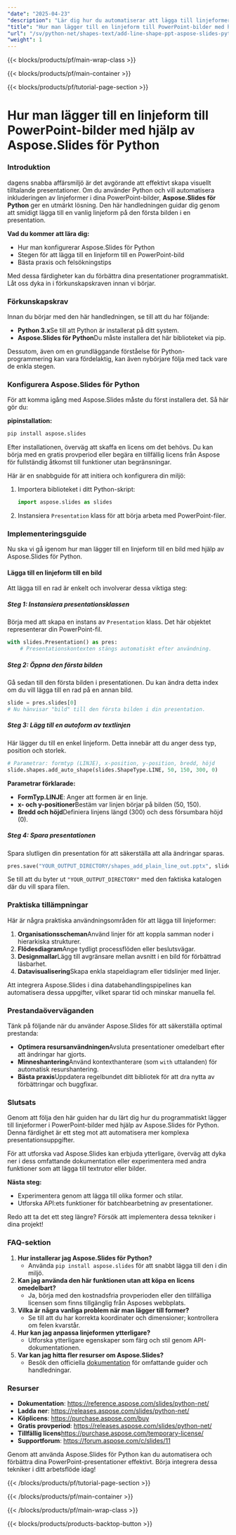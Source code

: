 ```yaml
---
"date": "2025-04-23"
"description": "Lär dig hur du automatiserar att lägga till linjeformer i PowerPoint-bilder med hjälp av Aspose.Slides i Python, vilket enkelt förbättrar dina presentationer."
"title": "Hur man lägger till en linjeform till PowerPoint-bilder med hjälp av Aspose.Slides för Python"
"url": "/sv/python-net/shapes-text/add-line-shape-ppt-aspose-slides-python/"
"weight": 1
---
```


{{< blocks/products/pf/main-wrap-class >}}

{{< blocks/products/pf/main-container >}}

{{< blocks/products/pf/tutorial-page-section >}}
# Hur man lägger till en linjeform till PowerPoint-bilder med hjälp av Aspose.Slides för Python

### Introduktion

dagens snabba affärsmiljö är det avgörande att effektivt skapa visuellt tilltalande presentationer. Om du använder Python och vill automatisera inkluderingen av linjeformer i dina PowerPoint-bilder, **Aspose.Slides för Python** ger en utmärkt lösning. Den här handledningen guidar dig genom att smidigt lägga till en vanlig linjeform på den första bilden i en presentation.

**Vad du kommer att lära dig:**
- Hur man konfigurerar Aspose.Slides för Python
- Stegen för att lägga till en linjeform till en PowerPoint-bild
- Bästa praxis och felsökningstips

Med dessa färdigheter kan du förbättra dina presentationer programmatiskt. Låt oss dyka in i förkunskapskraven innan vi börjar.

### Förkunskapskrav

Innan du börjar med den här handledningen, se till att du har följande:
- **Python 3.x**Se till att Python är installerat på ditt system.
- **Aspose.Slides för Python**Du måste installera det här biblioteket via pip.

Dessutom, även om en grundläggande förståelse för Python-programmering kan vara fördelaktig, kan även nybörjare följa med tack vare de enkla stegen.

### Konfigurera Aspose.Slides för Python

För att komma igång med Aspose.Slides måste du först installera det. Så här gör du:

**pipinstallation:**

```bash
pip install aspose.slides
```

Efter installationen, överväg att skaffa en licens om det behövs. Du kan börja med en gratis provperiod eller begära en tillfällig licens från Aspose för fullständig åtkomst till funktioner utan begränsningar.

Här är en snabbguide för att initiera och konfigurera din miljö:

1. Importera biblioteket i ditt Python-skript:
   ```python
   import aspose.slides as slides
   ```

2. Instansiera `Presentation` klass för att börja arbeta med PowerPoint-filer.

### Implementeringsguide

Nu ska vi gå igenom hur man lägger till en linjeform till en bild med hjälp av Aspose.Slides för Python.

#### Lägga till en linjeform till en bild

Att lägga till en rad är enkelt och involverar dessa viktiga steg:

##### Steg 1: Instansiera presentationsklassen
Börja med att skapa en instans av `Presentation` klass. Det här objektet representerar din PowerPoint-fil.
```python
with slides.Presentation() as pres:
    # Presentationskontexten stängs automatiskt efter användning.
```

##### Steg 2: Öppna den första bilden

Gå sedan till den första bilden i presentationen. Du kan ändra detta index om du vill lägga till en rad på en annan bild.
```python
slide = pres.slides[0]
# Nu hänvisar "bild" till den första bilden i din presentation.
```

##### Steg 3: Lägg till en autoform av textlinjen

Här lägger du till en enkel linjeform. Detta innebär att du anger dess typ, position och storlek.
```python
# Parametrar: formtyp (LINJE), x-position, y-position, bredd, höjd
slide.shapes.add_auto_shape(slides.ShapeType.LINE, 50, 150, 300, 0)
```

**Parametrar förklarade:**
- **FormTyp.LINJE**: Anger att formen är en linje.
- **x- och y-positioner**Bestäm var linjen börjar på bilden (50, 150).
- **Bredd och höjd**Definiera linjens längd (300) och dess försumbara höjd (0).

##### Steg 4: Spara presentationen

Spara slutligen din presentation för att säkerställa att alla ändringar sparas.
```python
pres.save("YOUR_OUTPUT_DIRECTORY/shapes_add_plain_line_out.pptx", slides.export.SaveFormat.PPTX)
```

Se till att du byter ut `"YOUR_OUTPUT_DIRECTORY"` med den faktiska katalogen där du vill spara filen.

### Praktiska tillämpningar

Här är några praktiska användningsområden för att lägga till linjeformer:
1. **Organisationsscheman**Använd linjer för att koppla samman noder i hierarkiska strukturer.
2. **Flödesdiagram**Ange tydligt processflöden eller beslutsvägar.
3. **Designmallar**Lägg till avgränsare mellan avsnitt i en bild för förbättrad läsbarhet.
4. **Datavisualisering**Skapa enkla stapeldiagram eller tidslinjer med linjer.

Att integrera Aspose.Slides i dina databehandlingspipelines kan automatisera dessa uppgifter, vilket sparar tid och minskar manuella fel.

### Prestandaöverväganden

Tänk på följande när du använder Aspose.Slides för att säkerställa optimal prestanda:
- **Optimera resursanvändningen**Avsluta presentationer omedelbart efter att ändringar har gjorts.
- **Minneshantering**Använd kontexthanterare (som `with` uttalanden) för automatisk resurshantering.
- **Bästa praxis**Uppdatera regelbundet ditt bibliotek för att dra nytta av förbättringar och buggfixar.

### Slutsats

Genom att följa den här guiden har du lärt dig hur du programmatiskt lägger till linjeformer i PowerPoint-bilder med hjälp av Aspose.Slides för Python. Denna färdighet är ett steg mot att automatisera mer komplexa presentationsuppgifter.

För att utforska vad Aspose.Slides kan erbjuda ytterligare, överväg att dyka ner i dess omfattande dokumentation eller experimentera med andra funktioner som att lägga till textrutor eller bilder.

**Nästa steg:**
- Experimentera genom att lägga till olika former och stilar.
- Utforska API:ets funktioner för batchbearbetning av presentationer.

Redo att ta det ett steg längre? Försök att implementera dessa tekniker i dina projekt!

### FAQ-sektion

1. **Hur installerar jag Aspose.Slides för Python?**
   - Använda `pip install aspose.slides` för att snabbt lägga till den i din miljö.
2. **Kan jag använda den här funktionen utan att köpa en licens omedelbart?**
   - Ja, börja med den kostnadsfria provperioden eller den tillfälliga licensen som finns tillgänglig från Asposes webbplats.
3. **Vilka är några vanliga problem när man lägger till former?**
   - Se till att du har korrekta koordinater och dimensioner; kontrollera om felen kvarstår.
4. **Hur kan jag anpassa linjeformen ytterligare?**
   - Utforska ytterligare egenskaper som färg och stil genom API-dokumentationen.
5. **Var kan jag hitta fler resurser om Aspose.Slides?**
   - Besök den officiella [dokumentation](https://reference.aspose.com/slides/python-net/) för omfattande guider och handledningar.

### Resurser
- **Dokumentation**: https://reference.aspose.com/slides/python-net/
- **Ladda ner**: https://releases.aspose.com/slides/python-net/
- **Köplicens**: https://purchase.aspose.com/buy
- **Gratis provperiod**: https://releases.aspose.com/slides/python-net/
- **Tillfällig licens**https://purchase.aspose.com/temporary-license/
- **Supportforum**: https://forum.aspose.com/c/slides/11

Genom att använda Aspose.Slides för Python kan du automatisera och förbättra dina PowerPoint-presentationer effektivt. Börja integrera dessa tekniker i ditt arbetsflöde idag!

{{< /blocks/products/pf/tutorial-page-section >}}

{{< /blocks/products/pf/main-container >}}

{{< /blocks/products/pf/main-wrap-class >}}

{{< blocks/products/products-backtop-button >}}